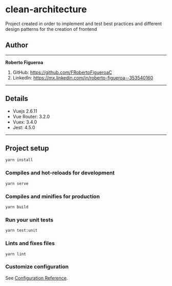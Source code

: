 # clean-architecture

Project created in order to implement and test best practices and different design patterns for the creation of frontend

## Author
_________________
**Roberto Figueroa**
1. GitHub: https://github.com/FRobertoFigueroaC
2. LinkedIn: https://mx.linkedin.com/in/roberto-figueroa--353540160
_________________
## Details
- Vuejs 2.6.11
- Vue Router: 3.2.0
- Vuex: 3.4.0
- Jest: 4.5.0
_________________
## Project setup
```
yarn install
```

### Compiles and hot-reloads for development
```
yarn serve
```

### Compiles and minifies for production
```
yarn build
```

### Run your unit tests
```
yarn test:unit
```

### Lints and fixes files
```
yarn lint
```

### Customize configuration
See [Configuration Reference](https://cli.vuejs.org/config/).


